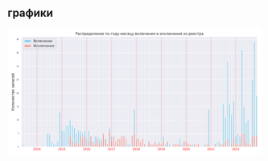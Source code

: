 ## графики

![](<data/result/imgs/Распределение по году-месяцу включения и исключения из реестра.png>)